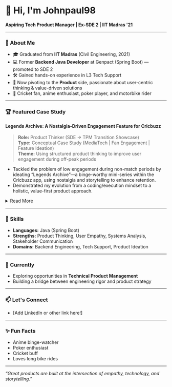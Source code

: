 # 👋 Hi, I'm Johnpaul98

**Aspiring Tech Product Manager | Ex-SDE 2 | IIT Madras '21**

---

### 🚀 About Me

- 🎓 Graduated from **IIT Madras** (Civil Engineering, 2021)
- 💻 Former **Backend Java Developer** at Genpact (Spring Boot) — promoted to SDE 2
- 🛠️ Gained hands-on experience in L3 Tech Support
- 🔄 Now pivoting to the **Product** side, passionate about user-centric thinking & value-driven solutions
- 🏏 Cricket fan, anime enthusiast, poker player, and motorbike rider

---

### 🏆 Featured Case Study

#### Legends Archive: A Nostalgia-Driven Engagement Feature for Cricbuzz

> **Role:** Product Thinker (SDE → TPM Transition Showcase)  
> **Type:** Conceptual Case Study (MediaTech | Fan Engagement | Feature Ideation)  
> **Theme:** Using structured product thinking to improve user engagement during off-peak periods

- Tackled the problem of low engagement during non-match periods by ideating “Legends Archive”—a binge-worthy mini-series within the Cricbuzz app, using nostalgia and storytelling to enhance retention.
- Demonstrated my evolution from a coding/execution mindset to a holistic, value-first product approach.

<details>
<summary>Read More</summary>

#### 📌 Problem Statement
Cricket platforms like Cricbuzz see a sharp drop in user engagement during non-match periods. Younger fans who missed historic moments lack emotional connection, resulting in lower retention.

#### 👀 User Insight
> “I wish I could've seen Dhoni winning the 2007 T20 World Cup live… I was too young back then.”

#### 💡 Product Idea: *Legends Archive*
- **Format:** 3–5 min short episodes in a timeline narrative
- **Content:** Mix of motion graphics, interviews, fan reactions, and animated reenactments
- **Pilot Storyline:** "The Dhoni Journey – From Ranchi to 2007 WC Win"
- **Engagement Hook:** Nostalgia + Episodic Viewing → Emotional Retention Loop

#### 🛠️ MVP Design
- Video content using motion graphics + archival interviews
- Personalized recommendations
- Off-season distribution
- Brand sponsorships

#### 📈 Success Metrics
- +20% Avg. Session Time (off-season)
- >60% Completion Rate
- +15% Weekly Retention
- 3× Share Rate vs. generic highlights

#### 🔄 Product Thinking (SDE → TPM)
- User psychology (nostalgia, loyalty)
- Content ROI (animation vs. licensing)
- Engagement flywheel (episodic → return visits → monetization)

#### 🔮 Future Scope
- Expand to stories of more legends
- Add fan polls, trivia, sharable reels
- Offer multilingual versions

#### 🎯 Learnings & Reflection
- Spot user needs via emotion & behavior
- Frame solutions balancing **impact × feasibility**
- Think in **systems** (content × UX × business)
</details>

---

### 💼 Skills

- **Languages:** Java (Spring Boot)
- **Strengths:** Product Thinking, User Empathy, Systems Analysis, Stakeholder Communication
- **Domains:** Backend Engineering, Tech Support, Product Ideation

---

### 🌱 Currently

- Exploring opportunities in **Technical Product Management**
- Building a bridge between engineering rigor and product strategy

---

### 📫 Let's Connect

- [Add LinkedIn or other link here!]

---

### ✨ Fun Facts

- Anime binge-watcher
- Poker enthusiast
- Cricket buff
- Loves long bike rides

---

*“Great products are built at the intersection of empathy, technology, and storytelling.”*
